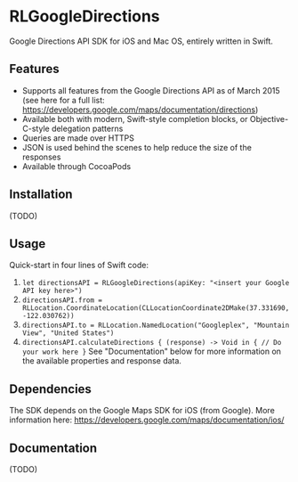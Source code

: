 # RLGoogleDirections
Google Directions API SDK for iOS and Mac OS, entirely written in Swift.

## Features
- Supports all features from the Google Directions API as of March 2015 (see here for a full list: https://developers.google.com/maps/documentation/directions)
- Available both with modern, Swift-style completion blocks, or Objective-C-style delegation patterns
- Queries are made over HTTPS
- JSON is used behind the scenes to help reduce the size of the responses
- Available through CocoaPods

## Installation
(TODO)

## Usage
Quick-start in four lines of Swift code:
 1. `let directionsAPI = RLGoogleDirections(apiKey: "<insert your Google API key here>")`
 2. `directionsAPI.from = RLLocation.CoordinateLocation(CLLocationCoordinate2DMake(37.331690, -122.030762))`
 3. `directionsAPI.to = RLLocation.NamedLocation("Googleplex", "Mountain View", "United States")`
 4. `directionsAPI.calculateDirections { (response) -> Void in { // Do your work here }`
See "Documentation" below for more information on the available properties and response data.

## Dependencies
The SDK depends on the Google Maps SDK for iOS (from Google).
More information here: https://developers.google.com/maps/documentation/ios/

## Documentation
(TODO)
